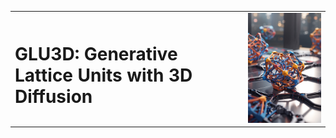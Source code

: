 <table>
<tr>
<td>

# GLU3D: Generative Lattice Units with 3D Diffusion

</td>
<td>

<img src="./assets/DreamShaper_v7_A_neural_network_named_GLU3D_generates_3d_latti_0.jpg" alt="GLU3D" width="300">

</td>
</tr>
</table>
